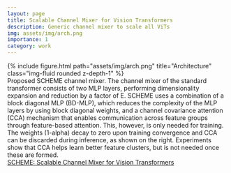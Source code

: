 ```yaml
---
layout: page
title: Scalable Channel Mixer for Vision Transformers
description: Generic channel mixer to scale all ViTs
img: assets/img/arch.png
importance: 1
category: work
---
```


<div class="row">
    <div class="col-sm mt-3 mt-md-0">
        {% include figure.html path="assets/img/arch.png" title="Architecture" class="img-fluid rounded z-depth-1" %}
    </div>
</div>
<div class="caption">
    Proposed SCHEME channel mixer. The channel mixer of the standard transformer consists of two MLP layers, performing dimensionality expansion and reduction by a factor of E. SCHEME uses a combination of a block diagonal MLP (BD-MLP), which reduces the complexity of the MLP layers by using block diagonal weights, and a channel covariance attention (CCA) mechanism that enables communication across feature groups through feature-based attention. This, however, is only needed for training. The weights (1-alpha) decay to zero upon training convergence and CCA can be discarded during inference, as shown on the right. Experiments show that CCA helps learn better feature clusters, but is not needed once these are formed.
</div>

<div class="row">
    <div class="col-sm">
        <a href="https://arxiv.org/pdf/2312.00412.pdf">SCHEME: Scalable Channel Mixer for Vision Transformers</a>
    </div>
</div>

